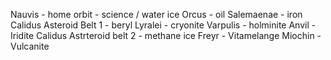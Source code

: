 Nauvis - home
  orbit - science / water ice
Orcus - oil
Salemaenae - iron
Calidus Asteroid Belt 1 - beryl
Lyralei - cryonite
Varpulis - holminite
Anvil - Iridite
Calidus Astrteroid belt 2 - methane ice
Freyr - Vitamelange
Miochin - Vulcanite
